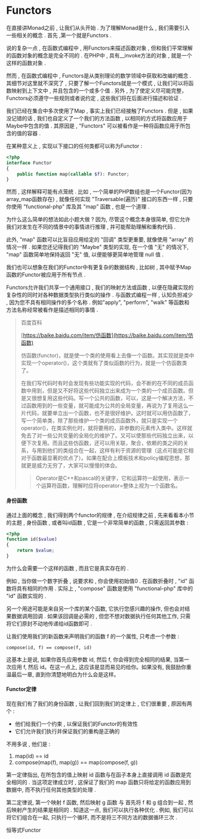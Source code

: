 # Functors

在直接讲Monad之前 , 让我们从头开始 . 为了理解Monad是什么 , 我们需要引入一些相关的概念 . 首先 ,第一个就是Functors .

说的复杂一点 , 在函数式编程中 , 用Functors来描述函数对象 , 但和我们平常理解的函数对象的概念是完全不同的 . 在PHP中 , 具有\_\_invoke方法的对象 , 就是一个这样的函数对象 .

然而 , 在函数式编程中 , Functors是从类别理论的数学领域中获取和改编的概念 . 其细节对这里就不深究了 , 只要了解一个Functors就是一个模式 , 让我们可以将函数映射到上下文中 , 并且包含的一个或多个值 . 另外 , 为了使定义尽可能完整，Functors必须遵守一些规则或者说约定 , 这些我们将在后面进行描述和验证 .

我们已经在集合中多次使用了Map , 事实上我们已经接触了Functors . 但是 , 如果没记错的话 , 我们也自定义了一个我们的方法函数 , 以相同的方式将函数应用于Maybe中包含的值 . 其原因是 , "Functors" 可以被看作是一种将函数应用于所包含的值的容器 .

在某种意义上 , 实现以下接口的任何类都可以称为Functor :

```php
<?php
interface Functor
{
    public function map(callable $f): Functor;
}
```

然而 , 这样解释可能有点笼统 . 比如 ,  一个简单的PHP数组也是一个Functor\(因为array\_map函数存在\) , 就像任何实现 "Traversable\(遍历\)" 接口的东西一样 , 只要你使用 "functional-php" 库及其 "map" 函数 , 也是一个道理 .

为什么这么简单的想法如此小题大做 ? 因为, 尽管这个概念本身很简单, 但它允许我们对发生在不同的情景中的事情进行推理 , 并可能帮助理解和重构代码 .

此外, "map" 函数可以比盲目应用给定的 "回调" 类型更重要, 就像使用 "array" 的情况一样 . 如果您还记得我们的 "Maybe" 类型的实现, 在一个值 "无" 的情况下, "map" 函数简单地保持返回 "无" 值, 以便能够更简单地管理 null 值 .

我们也可以想象在我们的Functor中有更复杂的数据结构 , 比如树 , 其中赋予Map函数的Functor被应用于所有节点 .

Functors允许我们共享一个通用接口 , 我们的映射方法或函数 , 以便在隐藏实现的复杂性的同时对各种数据类型执行类似的操作 . 与函数式编程一样 , 认知负担减少 , 因为您不具有相同操作的多个名称 . 例如"apply", "perform", "walk" 等函数和方法名称经常被看作是描述相同的事情 .

> 百度百科
>
> [https://baike.baidu.com/item/仿函数](https://baike.baidu.com/item/仿函数)
>
> 仿函数\(functor\)，就是使一个类的使用看上去像一个函数。其实现就是类中实现一个operator\(\)，这个类就有了类似函数的行为，就是一个仿函数类了。
>
> 在我们写代码时有时会发现有些功能实现的代码，会不断的在不同的成员函数中用到，但是又不好将这些代码独立出来成为一个类的一个成员函数。但是又很想复用这些代码。写一个公共的函数，可以，这是一个解决方法，不过函数用到的一些变量，就可能成为公共的全局变量，再说为了复用这么一片代码，就要单立出一个函数，也不是很好维护。这时就可以用仿函数了，写一个简单类，除了那些维护一个类的成员函数外，就只是实现一个operator\(\)，在类实例化时，就将要用的，非参数的元素传入类中。这样就免去了对一些公共变量的全局化的维护了。又可以使那些代码独立出来，以便下次复用。而且这些仿函数，还可以用关联，聚合，依赖的类之间的关系，与用到他们的类组合在一起，这样有利于资源的管理（这点可能是它相对于函数最显著的优点了）。如果在配合上模板技术和policy编程思想，那就更是威力无穷了，大家可以慢慢的体会。
>
> > Operator是C++和pascal的关键字，它和运算符一起使用，表示一个运算符函数，理解时应将operator=整体上视为一个函数名。

#### 身份函数

通过上面的概念 , 我们得到两个functor的规律 , 在介绍规律之前 , 先来看看本小节的主题 , 身份函数 , 或者叫id函数 , 它是一个非常简单的函数 , 只需返回其参数 :

```php
<?php
function id($value)
{
    return $value;
}
```

为什么会需要一个这样的函数 , 而且它是真实存在的 .

例如 , 当你做一个数字折叠 , 说要求和 , 你会使用初始值0 . 在函数折叠时 , "id" 函数将具有相同的作用 . 实际上 , "compose" 函数是使用 "functional-php" 库中的 "id" 函数实现的 .

另一个用途可能是来自另一个库的某个函数, 它执行您感兴趣的操作, 但也会对结果数据调用回调 . 如果该回调是必需的 , 但您不想对数据执行任何其他工作, 只需将它们原封不动地传递给id函数即可 .

让我们使用我们的新函数来声明我们的函数 f 的一个属性, 只考虑一个参数 :

```
compose(id, f) == compose(f, id)
```

这基本上是说, 如果你首先应用参数 id, 然后 f, 你会得到完全相同的结果, 当第一次应用 f, 然后 id。在这一点上, 这应该是显而易见的给你。如果没有, 我鼓励你重温最后一章, 直到你清楚地明白为什么会是这样。

#### Functor定律

现在我们有了我们的身份函数 , 让我们回到我们的定律上 , 它们很重要 , 原因有两个 :

* 他们给我们一个约束 , 以保证我们的Functor的有效性
* 它们允许我们执行并保证我们的重构是正确的

不用多说 , 他们是 :

1. map\(id\) == id
2. compose\(map\(f\), map\(g\)\) == map\(compose\(f, g\)\)

第一定律指出, 在所包含的值上映射 id 函数与在函子本身上直接调用 id 函数是完全相同的 . 当这项定律成立时 , 这保证了我们的 map 函数只将给定的函数应用到数据中, 而不执行任何其他类型的处理 .

第二定律说, 第一个映射 f 函数, 然后映射 g 函数 与 首先将 f 和 g 组合到一起 , 然后映射产生的结果是相同的 . 知道这一点, 我们可以执行各种优化 . 例如, 我们可以将它们组合在一起, 只执行一个循环, 而不是将三不同方法的数据循环三次 . 

恒等式Functor

